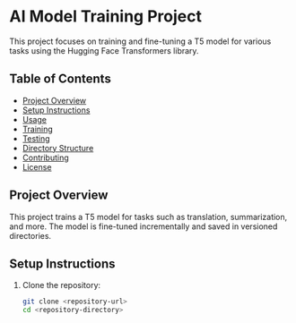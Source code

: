 # AI Model Training Project

This project focuses on training and fine-tuning a T5 model for various tasks using the Hugging Face Transformers library.

## Table of Contents

- [Project Overview](#project-overview)
- [Setup Instructions](#setup-instructions)
- [Usage](#usage)
- [Training](#training)
- [Testing](#testing)
- [Directory Structure](#directory-structure)
- [Contributing](#contributing)
- [License](#license)

## Project Overview

This project trains a T5 model for tasks such as translation, summarization, and more. The model is fine-tuned incrementally and saved in versioned directories.

## Setup Instructions

1. Clone the repository:
   ```sh
   git clone <repository-url>
   cd <repository-directory>